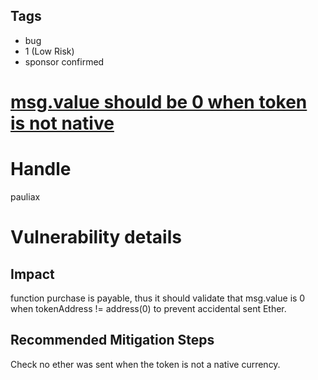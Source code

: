 ## Tags

- bug
- 1 (Low Risk)
- sponsor confirmed

# [msg.value should be 0 when token is not native](https://github.com/code-423n4/2021-11-unlock-findings/issues/220) 

# Handle

pauliax


# Vulnerability details

## Impact
function purchase is payable, thus it should validate that msg.value is 0 when tokenAddress != address(0) to prevent accidental sent Ether.

## Recommended Mitigation Steps
Check no ether was sent when the token is not a native currency.

